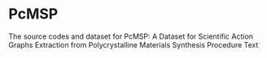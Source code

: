 # PcMSP
The source codes and dataset for PcMSP: A Dataset for Scientific Action Graphs Extraction from Polycrystalline Materials Synthesis Procedure Text
